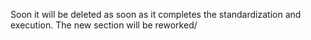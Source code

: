 Soon it will be deleted as soon as it completes the standardization and execution.
The new section will be reworked/
